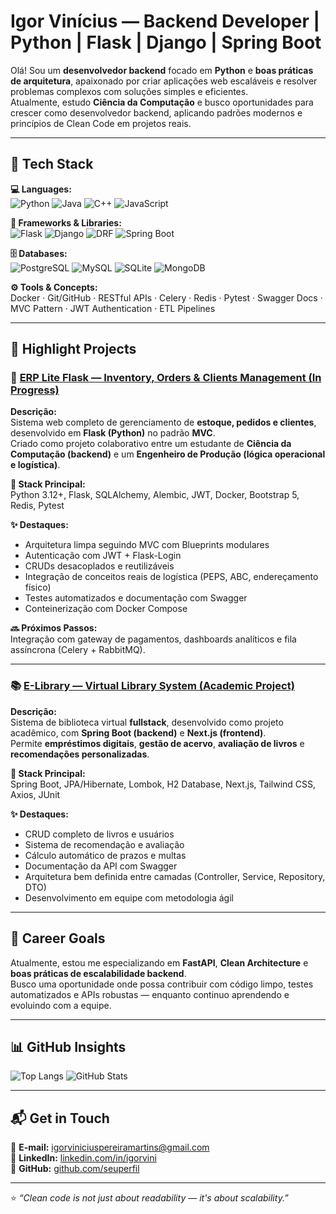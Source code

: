 # Igor Vinícius — Backend Developer | Python | Flask | Django | Spring Boot

Olá! Sou um **desenvolvedor backend** focado em **Python** e **boas práticas de arquitetura**, apaixonado por criar aplicações web escaláveis e resolver problemas complexos com soluções simples e eficientes.  
Atualmente, estudo **Ciência da Computação** e busco oportunidades para crescer como desenvolvedor backend, aplicando padrões modernos e princípios de Clean Code em projetos reais.

---

## 🚀 Tech Stack

**💻 Languages:**  
![Python](https://img.shields.io/badge/Python-3776AB?style=flat&logo=python&logoColor=white)
![Java](https://img.shields.io/badge/Java-ED8B00?style=flat&logo=openjdk&logoColor=white)
![C++](https://img.shields.io/badge/C++-00599C?style=flat&logo=cplusplus&logoColor=white)
![JavaScript](https://img.shields.io/badge/JavaScript-F7DF1E?style=flat&logo=javascript&logoColor=black)

**🧩 Frameworks & Libraries:**  
![Flask](https://img.shields.io/badge/Flask-000000?style=flat&logo=flask&logoColor=white)
![Django](https://img.shields.io/badge/Django-092E20?style=flat&logo=django&logoColor=white)
![DRF](https://img.shields.io/badge/DRF-ff1709?style=flat&logo=django&logoColor=white)
![Spring Boot](https://img.shields.io/badge/Spring%20Boot-6DB33F?style=flat&logo=springboot&logoColor=white)

**🗄️ Databases:**  
![PostgreSQL](https://img.shields.io/badge/PostgreSQL-316192?style=flat&logo=postgresql&logoColor=white)
![MySQL](https://img.shields.io/badge/MySQL-4479A1?style=flat&logo=mysql&logoColor=white)
![SQLite](https://img.shields.io/badge/SQLite-003B57?style=flat&logo=sqlite&logoColor=white)
![MongoDB](https://img.shields.io/badge/MongoDB-47A248?style=flat&logo=mongodb&logoColor=white)

**⚙️ Tools & Concepts:**  
Docker · Git/GitHub · RESTful APIs · Celery · Redis · Pytest · Swagger Docs · MVC Pattern · JWT Authentication · ETL Pipelines

---

## 💼 Highlight Projects

### 🧠 [ERP Lite Flask — Inventory, Orders & Clients Management (In Progress)](https://github.com/igorzon1/erp-lite-flask)

**Descrição:**  
Sistema web completo de gerenciamento de **estoque, pedidos e clientes**, desenvolvido em **Flask (Python)** no padrão **MVC**.  
Criado como projeto colaborativo entre um estudante de **Ciência da Computação (backend)** e um **Engenheiro de Produção (lógica operacional e logística)**.

**🧰 Stack Principal:**  
Python 3.12+, Flask, SQLAlchemy, Alembic, JWT, Docker, Bootstrap 5, Redis, Pytest  

**✨ Destaques:**  
- Arquitetura limpa seguindo MVC com Blueprints modulares  
- Autenticação com JWT + Flask-Login  
- CRUDs desacoplados e reutilizáveis  
- Integração de conceitos reais de logística (PEPS, ABC, endereçamento físico)  
- Testes automatizados e documentação com Swagger  
- Conteinerização com Docker Compose  

**🔜 Próximos Passos:**  
Integração com gateway de pagamentos, dashboards analíticos e fila assíncrona (Celery + RabbitMQ).  

---

### 📚 [E-Library — Virtual Library System (Academic Project)](https://github.com/igorzon1/e-library)

**Descrição:**  
Sistema de biblioteca virtual **fullstack**, desenvolvido como projeto acadêmico, com **Spring Boot (backend)** e **Next.js (frontend)**.  
Permite **empréstimos digitais**, **gestão de acervo**, **avaliação de livros** e **recomendações personalizadas**.

**🧰 Stack Principal:**  
Spring Boot, JPA/Hibernate, Lombok, H2 Database, Next.js, Tailwind CSS, Axios, JUnit  

**✨ Destaques:**  
- CRUD completo de livros e usuários  
- Sistema de recomendação e avaliação  
- Cálculo automático de prazos e multas  
- Documentação da API com Swagger  
- Arquitetura bem definida entre camadas (Controller, Service, Repository, DTO)  
- Desenvolvimento em equipe com metodologia ágil  

---

## 🎯 Career Goals

Atualmente, estou me especializando em **FastAPI**, **Clean Architecture** e **boas práticas de escalabilidade backend**.  
Busco uma oportunidade onde possa contribuir com código limpo, testes automatizados e APIs robustas — enquanto continuo aprendendo e evoluindo com a equipe.

---

## 📊 GitHub Insights

![Top Langs](https://github-readme-stats.vercel.app/api/top-langs/?username=Igorzon1&layout=compact&theme=tokyonight)
![GitHub Stats](https://github-readme-stats.vercel.app/api?username=Igorzon1&show_icons=true&theme=tokyonight&hide_title=true)

---

## 📬 Get in Touch

📧 **E-mail:** [igorviniciuspereiramartins@gmail.com](mailto:igorviniciuspereiramartins@gmail.com)  
💼 **LinkedIn:** [linkedin.com/in/igorvini](https://www.linkedin.com/in/igorvini)  
🐙 **GitHub:** [github.com/seuperfil](https://github.com/seuperfil)

---

⭐ _“Clean code is not just about readability — it's about scalability.”_
